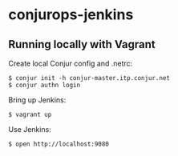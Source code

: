 # conjurops-jenkins

## Running locally with Vagrant

Create local Conjur config and .netrc:

    $ conjur init -h conjur-master.itp.conjur.net
    $ conjur authn login

Bring up Jenkins:

    $ vagrant up

Use Jenkins:

    $ open http://localhost:9080
